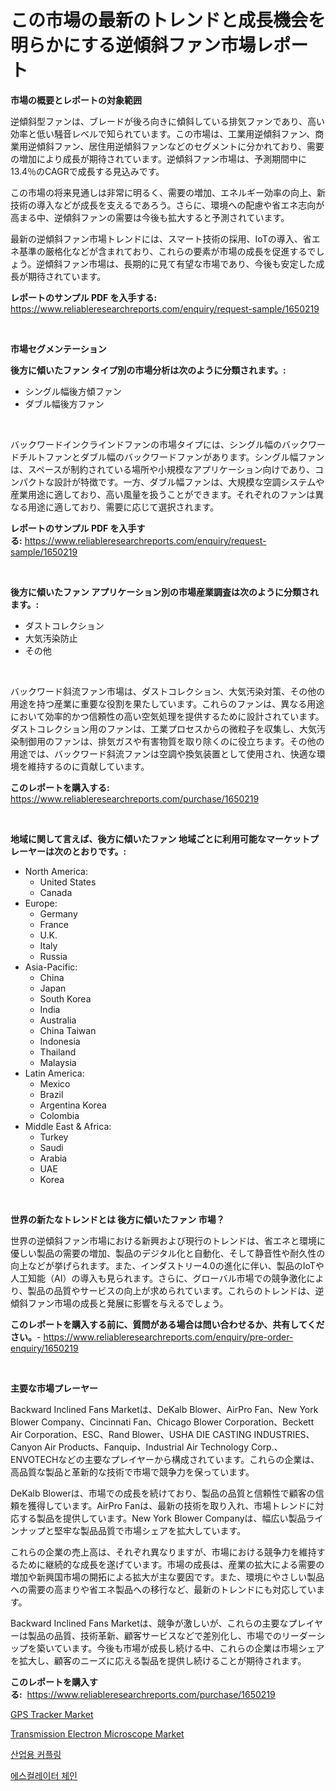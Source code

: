 <p><h1>この市場の最新のトレンドと成長機会を明らかにする逆傾斜ファン市場レポート</h1></p><p><strong>市場の概要とレポートの対象範囲</strong></p>
<p><p>逆傾斜型ファンは、ブレードが後ろ向きに傾斜している排気ファンであり、高い効率と低い騒音レベルで知られています。この市場は、工業用逆傾斜ファン、商業用逆傾斜ファン、居住用逆傾斜ファンなどのセグメントに分かれており、需要の増加により成長が期待されています。逆傾斜ファン市場は、予測期間中に13.4％のCAGRで成長する見込みです。</p><p>この市場の将来見通しは非常に明るく、需要の増加、エネルギー効率の向上、新技術の導入などが成長を支えるであろう。さらに、環境への配慮や省エネ志向が高まる中、逆傾斜ファンの需要は今後も拡大すると予測されています。</p><p>最新の逆傾斜ファン市場トレンドには、スマート技術の採用、IoTの導入、省エネ基準の厳格化などが含まれており、これらの要素が市場の成長を促進するでしょう。逆傾斜ファン市場は、長期的に見て有望な市場であり、今後も安定した成長が期待されています。</p></p>
<p><strong>レポートのサンプル PDF を入手する:</strong> <a href="https://www.reliableresearchreports.com/enquiry/request-sample/1650219">https://www.reliableresearchreports.com/enquiry/request-sample/1650219</a></p>
<p>&nbsp;</p>
<p><strong>市場セグメンテーション</strong></p>
<p><strong>後方に傾いたファン タイプ別の市場分析は次のように分類されます。:</strong></p>
<p><ul><li>シングル幅後方傾ファン</li><li>ダブル幅後方ファン</li></ul></p>
<p>&nbsp;</p>
<p><p>バックワードインクラインドファンの市場タイプには、シングル幅のバックワードチルトファンとダブル幅のバックワードファンがあります。シングル幅ファンは、スペースが制約されている場所や小規模なアプリケーション向けであり、コンパクトな設計が特徴です。一方、ダブル幅ファンは、大規模な空調システムや産業用途に適しており、高い風量を扱うことができます。それぞれのファンは異なる用途に適しており、需要に応じて選択されます。</p></p>
<p><strong>レポートのサンプル PDF を入手する:</strong>&nbsp;<a href="https://www.reliableresearchreports.com/enquiry/request-sample/1650219">https://www.reliableresearchreports.com/enquiry/request-sample/1650219</a></p>
<p>&nbsp;</p>
<p><strong> 後方に傾いたファン アプリケーション別の市場産業調査は次のように分類されます。:</strong></p>
<p><ul><li>ダストコレクション</li><li>大気汚染防止</li><li>その他</li></ul></p>
<p>&nbsp;</p>
<p><p>バックワード斜流ファン市場は、ダストコレクション、大気汚染対策、その他の用途を持つ産業に重要な役割を果たしています。これらのファンは、異なる用途において効率的かつ信頼性の高い空気処理を提供するために設計されています。ダストコレクション用のファンは、工業プロセスからの微粒子を収集し、大気汚染制御用のファンは、排気ガスや有害物質を取り除くのに役立ちます。その他の用途では、バックワード斜流ファンは空調や換気装置として使用され、快適な環境を維持するのに貢献しています。</p></p>
<p><strong>このレポートを購入する:</strong>&nbsp; <a href="https://www.reliableresearchreports.com/purchase/1650219">https://www.reliableresearchreports.com/purchase/1650219</a></p>
<p>&nbsp;</p>
<p><strong>地域に関して言えば、後方に傾いたファン 地域ごとに利用可能なマーケットプレーヤーは次のとおりです。:</strong></p>
<p><ul>
    <li>
        North America:
        <ul>
            <li>United States</li>
            <li>Canada</li>
        </ul>
    </li>
    <li>
        Europe:
        <ul>
            <li>Germany</li>
            <li>France</li>
            <li>U.K.</li>
            <li>Italy</li>
            <li>Russia</li>
        </ul>
    </li>
    <li>
        Asia-Pacific:
        <ul>
            <li>China</li>
            <li>Japan</li>
            <li>South Korea</li>
            <li>India</li>
            <li>Australia</li>
            <li>China Taiwan</li>
            <li>Indonesia</li>
            <li>Thailand</li>
            <li>Malaysia</li>
        </ul>
    </li>
    <li>
        Latin America:
        <ul>
            <li>Mexico</li>
            <li>Brazil</li>
            <li>Argentina Korea</li>
            <li>Colombia</li>
        </ul>
    </li>
    <li>
        Middle East & Africa:
        <ul>
            <li>Turkey</li>
            <li>Saudi</li>
            <li>Arabia</li>
            <li>UAE</li>
            <li>Korea</li>
        </ul>
    </li>
    </ul></p>
<p>&nbsp;</p>
<p><strong>世界の新たなトレンドとは 後方に傾いたファン 市場？</strong></p>
<p><p>世界の逆傾斜ファン市場における新興および現行のトレンドは、省エネと環境に優しい製品の需要の増加、製品のデジタル化と自動化、そして静音性や耐久性の向上などが挙げられます。また、インダストリー4.0の進化に伴い、製品のIoTや人工知能（AI）の導入も見られます。さらに、グローバル市場での競争激化により、製品の品質やサービスの向上が求められています。これらのトレンドは、逆傾斜ファン市場の成長と発展に影響を与えるでしょう。</p></p>
<p><strong>このレポートを購入する前に、質問がある場合は問い合わせるか、共有してください。</strong>- <a href="https://www.reliableresearchreports.com/enquiry/pre-order-enquiry/1650219">https://www.reliableresearchreports.com/enquiry/pre-order-enquiry/1650219</a></p>
<p>&nbsp;</p>
<p><strong>主要な市場プレーヤー</strong></p>
<p><p>Backward Inclined Fans Marketは、DeKalb Blower、AirPro Fan、New York Blower Company、Cincinnati Fan、Chicago Blower Corporation、Beckett Air Corporation、ESC、Rand Blower、USHA DIE CASTING INDUSTRIES、Canyon Air Products、Fanquip、Industrial Air Technology Corp.、ENVOTECHなどの主要なプレイヤーから構成されています。これらの企業は、高品質な製品と革新的な技術で市場で競争力を保っています。</p><p>DeKalb Blowerは、市場での成長を続けており、製品の品質と信頼性で顧客の信頼を獲得しています。AirPro Fanは、最新の技術を取り入れ、市場トレンドに対応する製品を提供しています。New York Blower Companyは、幅広い製品ラインナップと堅牢な製品品質で市場シェアを拡大しています。</p><p>これらの企業の売上高は、それぞれ異なりますが、市場における競争力を維持するために継続的な成長を遂げています。市場の成長は、産業の拡大による需要の増加や新興国市場の開拓による拡大が主な要因です。また、環境にやさしい製品への需要の高まりや省エネ製品への移行など、最新のトレンドにも対応しています。</p><p>Backward Inclined Fans Marketは、競争が激しいが、これらの主要なプレイヤーは製品の品質、技術革新、顧客サービスなどで差別化し、市場でのリーダーシップを築いています。今後も市場が成長し続ける中、これらの企業は市場シェアを拡大し、顧客のニーズに応える製品を提供し続けることが期待されます。</p></p>
<p><strong>このレポートを購入する:</strong>&nbsp;&nbsp;<a href="https://www.reliableresearchreports.com/purchase/1650219">https://www.reliableresearchreports.com/purchase/1650219</a></p>
<p><p><a href="https://github.com/redneck06/Market-Research-Report-List-2/blob/main/gps-tracker-market.md">GPS Tracker Market</a></p><p><a href="https://github.com/nicoletavirag/Market-Research-Report-List-2/blob/main/transmission-electron-microscope-market.md">Transmission Electron Microscope Market</a></p><p><a href="https://github.com/JeromeRtyau89966/Market-Research-Report-List-1/blob/main/31227339362.md">산업용 커플링</a></p><p><a href="https://github.com/TimmyMann6767/Market-Research-Report-List-1/blob/main/53370129361.md">에스컬레이터 체인</a></p></p>